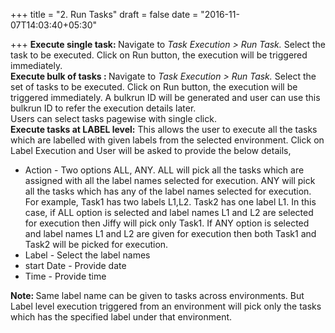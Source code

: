 +++
title = "2. Run Tasks"
draft = false
date = "2016-11-07T14:03:40+05:30"

+++
<b>Execute single task: </b> Navigate to <i>Task Execution > Run Task.</i> Select the task to be executed. Click on Run button, the execution will be triggered immediately.
<br/>
<b>Execute bulk of tasks : </b> Navigate to <i>Task Execution > Run Task.</i> Select the set of tasks to be executed. Click on Run button, the execution will be triggered immediately. A bulkrun ID will be generated and user can use this bulkrun ID to refer the execution details later.
<br/>
Users can select tasks pagewise with single click. 
<br/>
<b>Execute tasks at LABEL level:</b> This allows the user to execute all the tasks which are labelled with given labels from the selected environment. Click on Label Execution and User will be asked to provide the below details,
<ul>
<li>Action - Two options ALL, ANY. ALL will pick all the tasks which are assigned with all the label names selected for execution. ANY will pick all the tasks which has any of the label names selected for execution.
<br/>
For example, Task1 has two labels L1,L2. Task2 has one label L1. In this case, if ALL option is selected and label names L1 and L2 are selected for execution then Jiffy will pick only Task1. If ANY option is selected and label names L1 and L2 are given for execution then both Task1 and Task2 will be picked for execution.</li>
<li>Label - Select the label names</li>
<li>start Date - Provide date</li>
<li>Time - Provide time</li>
</ul>
<b>Note: </b>Same label name can be given to tasks across environments. But Label level execution triggered from an environment will pick only the tasks which has the specified label under that environment.
